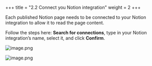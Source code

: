 +++
title = "2.2 Connect you Notion integration"
weight = 2
+++


Each published Notion page needs to be connected to your Notion integration to allow it to read the page content.


Follow the steps here: **Search for connections**, type in your Notion integration’s name, select it, and click **Confirm**.


![image.png](/images/002-ii-level-1-notion-to-md/002-2-setup-notion-page/9-359975-image.png)


![image.png](/images/002-ii-level-1-notion-to-md/002-2-setup-notion-page/9-760388-image.png)


